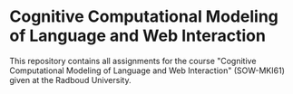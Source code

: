 # Cognitive Computational Modeling of Language and Web Interaction

This repository contains all assignments for the course "Cognitive Computational Modeling of Language and Web Interaction" (SOW-MKI61) given at the Radboud University.


